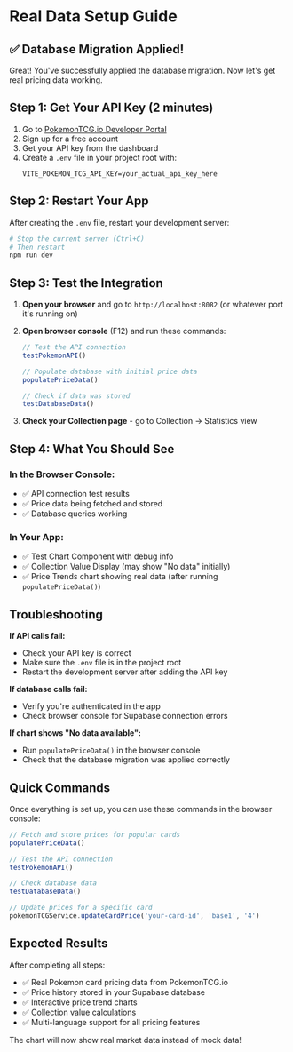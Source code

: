 # Real Data Setup Guide

## ✅ Database Migration Applied!
Great! You've successfully applied the database migration. Now let's get real pricing data working.

## Step 1: Get Your API Key (2 minutes)

1. Go to [PokemonTCG.io Developer Portal](https://dev.pokemontcg.io/)
2. Sign up for a free account
3. Get your API key from the dashboard
4. Create a `.env` file in your project root with:
   ```env
   VITE_POKEMON_TCG_API_KEY=your_actual_api_key_here
   ```

## Step 2: Restart Your App

After creating the `.env` file, restart your development server:
```bash
# Stop the current server (Ctrl+C)
# Then restart
npm run dev
```

## Step 3: Test the Integration

1. **Open your browser** and go to `http://localhost:8082` (or whatever port it's running on)

2. **Open browser console** (F12) and run these commands:

   ```javascript
   // Test the API connection
   testPokemonAPI()
   
   // Populate database with initial price data
   populatePriceData()
   
   // Check if data was stored
   testDatabaseData()
   ```

3. **Check your Collection page** - go to Collection → Statistics view

## Step 4: What You Should See

### In the Browser Console:
- ✅ API connection test results
- ✅ Price data being fetched and stored
- ✅ Database queries working

### In Your App:
- ✅ Test Chart Component with debug info
- ✅ Collection Value Display (may show "No data" initially)
- ✅ Price Trends chart showing real data (after running `populatePriceData()`)

## Troubleshooting

**If API calls fail:**
- Check your API key is correct
- Make sure the `.env` file is in the project root
- Restart the development server after adding the API key

**If database calls fail:**
- Verify you're authenticated in the app
- Check browser console for Supabase connection errors

**If chart shows "No data available":**
- Run `populatePriceData()` in the browser console
- Check that the database migration was applied correctly

## Quick Commands

Once everything is set up, you can use these commands in the browser console:

```javascript
// Fetch and store prices for popular cards
populatePriceData()

// Test the API connection
testPokemonAPI()

// Check database data
testDatabaseData()

// Update prices for a specific card
pokemonTCGService.updateCardPrice('your-card-id', 'base1', '4')
```

## Expected Results

After completing all steps:
- ✅ Real Pokemon card pricing data from PokemonTCG.io
- ✅ Price history stored in your Supabase database
- ✅ Interactive price trend charts
- ✅ Collection value calculations
- ✅ Multi-language support for all pricing features

The chart will now show real market data instead of mock data!

